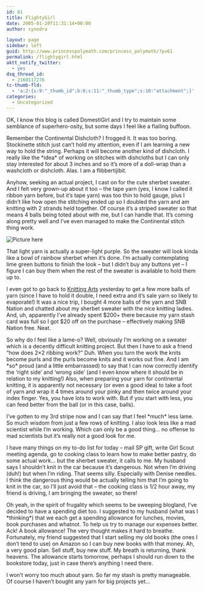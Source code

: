 ```yaml
---
id: 61
title: FlightyGirl
date: 2005-01-20T11:31:14+00:00
author: synedra

layout: page
sidebar: left
guid: http://www.princesspolymath.com/princess_polymath/?p=61
permalink: /flightygirl.html
aktt_notify_twitter:
  - yes
dsq_thread_id:
  - 2160117276
tc-thumb-fld:
  - 'a:2:{s:9:"_thumb_id";b:0;s:11:"_thumb_type";s:10:"attachment";}'
categories:
  - Uncategorized
---
```

OK, I know this blog is called DomestiGirl and I try to maintain some semblance of superhero-osity, but some days I feel like a flailing buffoon.
  
Remember the Continental Dishcloth? I frogged it. It was too boring. Stockinette stitch just can&#8217;t hold my attention, even if I am learning a new way to hold the string. Perhaps it will become another kind of dishcloth. I really like the \*idea\* of working on stitches with dishcloths but I can only stay interested for about 3 inches and so it&#8217;s more of a doll-wrap than a washcloth or dishcloth. Alas. I am a flibbertijibit.
  
Anyhow, seeking an actual project, I cast on for the cute sherbet sweater. And I felt very grown-up about it too &#8211; the tape yarn (yes, I know I called it ribbon yarn before, but it&#8217;s tape yarn) was too thin to hold gauge, plus I didn&#8217;t like how open the stitching ended up so I doubled the yarn and am knitting with 2 strands held together. Of course it&#8217;s a striped sweater so that means 4 balls being toted about with me, but I can handle that. It&#8217;s coming along pretty well and I&#8217;ve even managed to make the Continental stitch thing work.
  
![Picture here](http://www.perlgoddess.com/blog/images/sweaterstart.jpg)
  
That light yarn is actually a super-light purple. So the sweater will look kinda like a bowl of rainbow sherbet when it&#8217;s done. I&#8217;m actually contemplating lime green buttons to finish the look &#8211; but I didn&#8217;t buy any buttons yet &#8211; I figure I can buy them when the rest of the sweater is available to hold them up to.
  
I even got to go back to [Knitting Arts](http://goknit.com) yesterday to get a few more balls of yarn (since I have to hold it double, I need extra and it&#8217;s sale yarn so likely to evaporate!) It was a nice trip, I bought 4 more balls of the yarn and SNB Nation and chatted about my sherbet sweater with the nice knitting ladies. And, uh, apparently I&#8217;ve already spent $200+ there because my yarn stash card was full so I got $20 off on the purchase &#8211; effectively making SNB Nation free. Neat.
  
So why do I feel like a lame-o? Well, obviously I&#8217;m working on a sweater which is a decently difficult knitting project. But then I have to ask a friend &#8220;how does 2&#215;2 ribbing work?&#8221; Duh. When you turn the work the knits become purls and the purls become knits and it works out fine. And I am \*so\* proud (and a little embarrassed) to say that I can now correctly identify the &#8216;right side&#8217; and &#8216;wrong side&#8217; (and I even know where it should be in relation to my knitting!) Also, when preparing your yarn for continental knitting, it is apparently not necessary (or even a good idea) to take a foot of yarn and wrap it 4 times around your pinky and then twice around your index finger. Yes, you have lots to work with. But if you start with less, you can feed better from the ball (or in this case, balls).
  
I&#8217;ve gotten to my 3rd stripe now and I can say that I feel \*much\* less lame. So much wisdom from just a few rows of knitting. I also look less like a mad scientist while I&#8217;m working. Which can only be a good thing&#8230; no offense to mad scientists but it&#8217;s really not a good look for me.
  
I have many things on my to-do list for today &#8211; mail SP gift, write Girl Scout meeting agenda, go to cooking class to learn how to make better pastry, do some actual work&#8230; but the sherbet sweater, it calls to me. My husband says I shouldn&#8217;t knit in the car because it&#8217;s dangerous. Not when I&#8217;m driving (duh!) but when I&#8217;m riding. That seems silly. Especially with Denise needles. I think the dangerous thing would be actually telling him that I&#8217;m going to knit in the car, so I&#8217;ll just avoid that &#8211; the cooking class is 1/2 hour away, my friend is driving, I am bringing the sweater, so there!
  
Oh yeah, in the spirit of frugality which seems to be sweeping blogland, I&#8217;ve decided to have a spending diet too. I suggested to my husband (what was I \*thinking\*) that we each get a spending allowance for lunches, movies, book purchases and whatnot. To help us try to manage our expenses better. Ack! A book allowance! The very thought makes it hard to breathe. Fortunately, my friend suggested that I start selling my old books (the ones I don&#8217;t tend to use) on Amazon so I can buy new books with that money. Ah, a very good plan. Sell stuff, buy new stuff. My breath is returning, thank heavens. The allowance starts tomorrow, perhaps I should run down to the bookstore today, just in case there&#8217;s anything I need there.
  
I won&#8217;t worry too much about yarn. So far my stash is pretty manageable. Of course I haven&#8217;t bought any yarn for big projects yet&#8230;